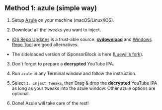 ## Method 1: azule (simple way)

1. Setup [Azule](https://github.com/Al4ise/Azule) on your machine (macOS/Linux/iOS).

2. Download all the tweaks you want to inject.

- [iOS Repo Updates](https://www.ios-repo-updates.com/) is a trust-able source. [**cydownload**](https://github.com/borishonman/cydownload) and [Windows Repo Tool](https://github.com/SarahH12099/Windows-Repo-Tool) are good alternatives.

- The sideloaded version of iSponsorBlock is here ([Luewii's fork](https://github.com/Luewii/iSponsorBlock)).

3. Don't forget to prepare a **decrypted** YouTube IPA.

4. Run `azule` in any Terminal window and follow the instruction.

5. Select `1. Inject tweaks`, then Drag & drop the **decrypted** YouTube IPA as long as your tweaks into the azule window. Other azule options are optional.

6. Done! Azule will take care of the rest!

